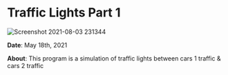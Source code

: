 # Traffic Lights Part 1
![Screenshot 2021-08-03 231344](https://user-images.githubusercontent.com/71413895/128116461-c1be2d5a-f7b2-413e-8928-8abb7f134d3f.png)

**Date**: May 18th, 2021

**About**: This program is a simulation of traffic lights between cars 1 traffic & cars 2 traffic
